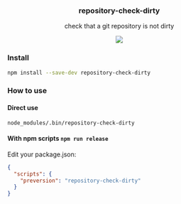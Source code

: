 <h3 align="center">
  repository-check-dirty
</h3>

<p align="center">
  check that a git repository is not dirty
</p>

<p align="center">
  <a href="https://npmjs.org/package/repository-check-dirty"><img src="https://img.shields.io/npm/v/repository-check-dirty.svg?style=flat-square"></a>
</p>

### Install

```sh
npm install --save-dev repository-check-dirty
```

### How to use

#### Direct use

```
node_modules/.bin/repository-check-dirty
```

#### With npm scripts `npm run release`

Edit your package.json:

```json
{
  "scripts": {
    "preversion": "repository-check-dirty"
  }
}
```
